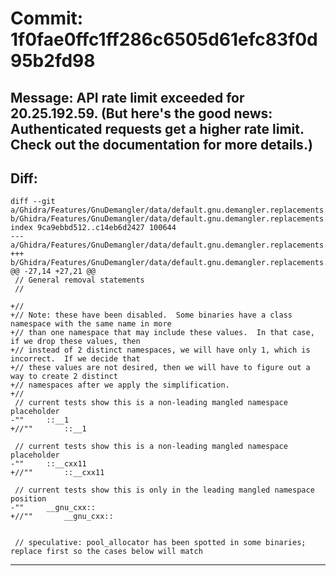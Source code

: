 # Commit: 1f0fae0ffc1ff286c6505d61efc83f0d95b2fd98
## Message: API rate limit exceeded for 20.25.192.59. (But here's the good news: Authenticated requests get a higher rate limit. Check out the documentation for more details.)
## Diff:
```
diff --git a/Ghidra/Features/GnuDemangler/data/default.gnu.demangler.replacements.txt b/Ghidra/Features/GnuDemangler/data/default.gnu.demangler.replacements.txt
index 9ca9ebbd512..c14eb6d2427 100644
--- a/Ghidra/Features/GnuDemangler/data/default.gnu.demangler.replacements.txt
+++ b/Ghidra/Features/GnuDemangler/data/default.gnu.demangler.replacements.txt
@@ -27,14 +27,21 @@
 // General removal statements
 //
 
+// 
+// Note: these have been disabled.  Some binaries have a class namespace with the same name in more
+// than one namespace that may include these values.  In that case, if we drop these values, then
+// instead of 2 distinct namespaces, we will have only 1, which is incorrect.  If we decide that
+// these values are not desired, then we will have to figure out a way to create 2 distinct 
+// namespaces after we apply the simplification.
+// 
 // current tests show this is a non-leading mangled namespace placeholder
-""		::__1
+//""		::__1
 
 // current tests show this is a non-leading mangled namespace placeholder
-""		::__cxx11
+//""		::__cxx11
 
 // current tests show this is only in the leading mangled namespace position
-""		__gnu_cxx::
+//""		__gnu_cxx::
 
 
 // speculative: pool_allocator has been spotted in some binaries; replace first so the cases below will match
```
-----------------------------------
